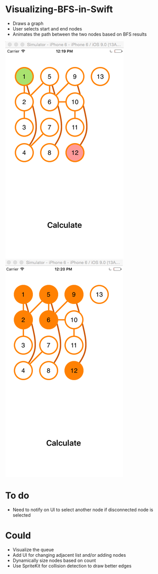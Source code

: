 # Visualizing-BFS-in-Swift
- Draws a graph 
- User selects start and end nodes
- Animates the path between the two nodes based on BFS results

![alt tag](selectNodes.png "screen shot of start/end nodes")
![alt tag](pathFound.png "screen shot of path found")




# To do 
- Need to notify on UI to select another node if disconnected node is selected

# Could 
- Visualize the queue
- Add UI for changing adjacent list and/or adding nodes
- Dynamically size nodes based on count
- Use SpriteKit for collision detection to draw better edges


